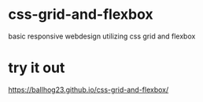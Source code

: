 # css-grid-and-flexbox
basic responsive webdesign utilizing css grid and flexbox

# try it out
https://ballhog23.github.io/css-grid-and-flexbox/
